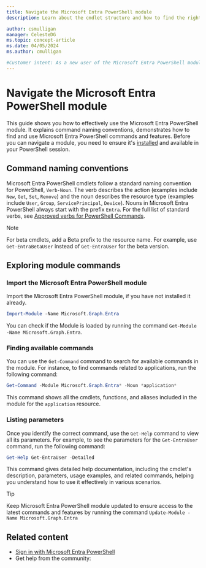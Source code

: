 ```yaml
---
title: Navigate the Microsoft Entra PowerShell module
description: Learn about the cmdlet structure and how to find the right commands in Microsoft Entra PowerShell.

author: csmulligan
manager: CelesteDG
ms.topic: concept-article
ms.date: 04/05/2024
ms.author: cmulligan

#Customer intent: As a new user of the Microsoft Entra PowerShell module, I want to easily find the command I need for a specific task, so that I can manage Microsoft Entra ID resources effectively.
---
```

# Navigate the Microsoft Entra PowerShell module

This guide shows you how to effectively use the Microsoft Entra PowerShell module. It explains command naming conventions, demonstrates how to find and use Microsoft Entra PowerShell commands and features. Before you can navigate a module, you need to ensure it's [installed](installation.md) and available in your PowerShell session.

## Command naming conventions

Microsoft Entra PowerShell cmdlets follow a standard naming convention for PowerShell, `Verb-Noun`. The verb describes the action (examples include `New`, `Get`, `Set`, `Remove`) and the noun describes the resource type (examples include `User`, `Group`, `ServicePrincipal`, `Device`). Nouns in Microsoft Entra PowerShell always start with the prefix `Entra`. For the full list of standard verbs, see [Approved verbs for PowerShell Commands](/powershell/scripting/developer/cmdlet/approved-verbs-for-windows-powershell-commands).

> [!NOTE]
> For beta cmdlets, add a Beta prefix to the resource name. For example, use `Get-EntraBetaUser` instead of `Get-EntraUser` for the beta version.
## Exploring module commands

### Import the Microsoft Entra PowerShell module

Import the Microsoft Entra PowerShell module, if you have not installed it already. 

```powershell
Import-Module -Name Microsoft.Graph.Entra
```
You can check if the Module is loaded by running the command `Get-Module -Name Microsoft.Graph.Entra`.

### Finding available commands

You can use the `Get-Command` command to search for available commands in the module. For instance, to find commands related to applications, run the following command:

```powershell
Get-Command -Module Microsoft.Graph.Entra* -Noun *application*
```
This command shows all the cmdlets, functions, and aliases included in the module for the `application` resource.

### Listing parameters

Once you identify the correct command, use the `Get-Help` command to view all its parameters. For example, to see the parameters for the `Get-EntraUser` command, run the following command:

```powershell
Get-Help Get-EntraUser -Detailed
```
This command gives detailed help documentation, including the cmdlet's description, parameters, usage examples, and related commands, helping you understand how to use it effectively in various scenarios.

> [!TIP]
> Keep Microsoft Entra PowerShell module updated to ensure access to the latest commands and features by running the command `Update-Module -Name Microsoft.Graph.Entra`
## Related content

- [Sign in with Microsoft Entra PowerShell]()
- Get help from the community: